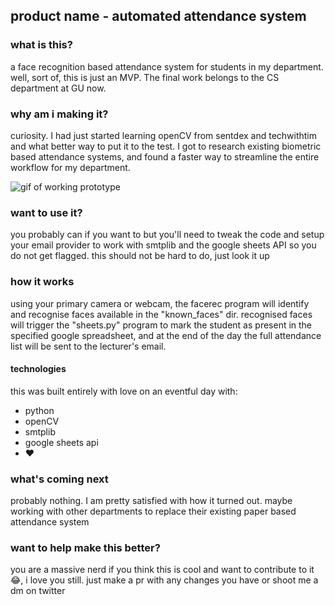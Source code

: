 ## product name - automated attendance system


### what is this?
a face recognition based attendance system for students in my department. well, sort of, this is just an MVP. The final work belongs to the CS department at GU now.

### why am i making it?
curiosity. I had just started learning openCV from sentdex and techwithtim and what better way to put it to the test. I got to research existing biometric based attendance systems, and found a faster way to streamline the entire workflow for my department.

![gif of working prototype](https://media3.giphy.com/media/2vogqNpFQywWC0z0j5/giphy.gif)

### want to use it?
you probably can if you want to but you'll need to tweak the code and setup your email provider to work with smtplib and the google sheets API so you do not get flagged. this should not be hard to do, just look it up

### how it works
using your primary camera or webcam, the facerec program will identify and recognise faces available in the "known_faces" dir. recognised faces will trigger the "sheets.py" program to mark the student as present in the specified google spreadsheet, and at the end of the day the full attendance list will be sent to the lecturer's email.

#### technologies
this was built entirely with love on an eventful day with:

- python
- openCV
- smtplib
- google sheets api
- ❤️

### what's coming next
probably nothing. I am pretty satisfied with how it turned out. maybe working with other departments to replace their existing paper based attendance system

### want to help make this better?
you are a massive nerd if you think this is cool and want to contribute to it😂, i love you still. just make a pr with any changes you have or shoot me a dm on twitter

[//]: # (So depending on use case, you may want to keep the documentation short. in that case you may not need to include the last two sections or you can)
